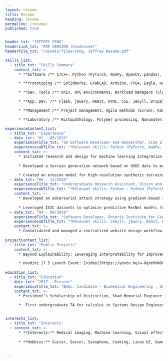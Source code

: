 ```yaml
---
layout: resume
title: Resume
heading: resume
permalink: /resume/
published: true


header_txt: "JEFFREY FENG"
headerLink_txt: "PDF VERSION (Condensed)"
headerFile_txt: "/assets/files/Feng, Jeffrey Resume.pdf"

skills_list:
  - title_txt: "Skills Summary"
    content_txt: >-
      * **Software /** C/C++, Python (PyTorch, NumPy, OpenCV, pandas), MATLAB, C#

      * **Prototyping /** SolidWorks, GrabCAD, Arduino, FPGA, Eagle, Houdini

      * **Dev. Tools /** Unix, HPC environments, Workload managers (Slurm), Git, Bitbucket, tmux

      * **App. Dev. /** Flask, jQuery, React, HTML, CSS, Jekyll, Drupal, Android Studio, Figma, Docker, InVision

      * **Management /** Project management, Agile methods (Scrum), Kanban, JIRA, Workfront, Systems analysis

      * **Laboratory /** Histopathology, Polymer processing, Nanomaterial synthesis, Characterization

experienceContent_list:
  - title_txt: "Experience"
  - date_txt: "01 - 05/2019"
    experienceTitle_txt: "3D Software Developer and Researcher, Side Effects Software"
    experiencesubTitle_txt: "*Relevant skills: Python (PyTorch, NumPy, PyQt, multiprocessing), Houdini, C++, Subversion*"
    content_txt: >-
      * Initiated research and design for machine learning integration within SideFX Houdini, and prototyping of a node-based description of machine learning architecture to create scalable end-to-end pipelines in Houdini
      
      * Developed a terrain generation network based on USGS data to map 2D sketches to >93% accurate synthetic terrain in real-time

      * Created an erosion model for high-resolution synthetic terrains that achieves >95% SSIM, 50,000x faster than standard VFX tools
  - date_txt: "09 - 12/2018"
    experienceTitle_txt: "Undergraduate Research Assistant, Vision and Image Processing Group, University of Waterloo"
    experiencesubTitle_txt: "*Relevant skills: Python : Python (PyTorch, NumPy, SciPy, Jupyter)*"
    content_txt: >-
      * Developed an adversarial attack strategy using gradient-based interpretability to guide spatially constrained one-pixel perturbations
      
      * Leveraged ISIC datasets to optimize predictive ResNet models for non-invasive deep tissue image classification
  - date_txt: "04 - 08/2018"
    experienceTitle_txt: "Software Developer, Ontario Institute for Cancer Research"
    experiencesubTitle_txt: "*Relevant skills: Jekyll, jQuery, React, HTML, CSS, Drupal, Docker, InVision, JIRA*"
    content_txt: >-
      * Consolidated and managed a centralized website design workflow based on asynchronous content management and development to enable the development team of 4 people to simultaneously work on over 10 projects from multiple clients
  
projectContent_list:
  - title_txt: "Public Projects"
    content_txt: >-
      * Beyond Explainability: Leveraging Interpretability for Improved Adversarial Learning: [paper](https://arxiv.org/pdf/1904.09633.pdf)

      * Houdini 17.5 Launch Event: [video](https://youtu.be/w-8qrehON8Q?t=3277)
 
education_list:
  - title_txt: "Education"
  - date_txt: "2017 - Present"
    experienceTitle_txt: "BASc. Candidate - Biomedical Engineering , University of Waterloo"
    content_txt: >-
      * President’s Scholarship of Distinction, Shad Memorial Engineering Scholarship, Lau Engineering Scholarship, First in Class Scholarship (6/6 terms)
      
      *  First undergraduate TA for calculus in Systems Design Engineering; large-scale sessions and individual tutoring


interests_list:
  - title_txt: "Interests"
  - content_txt: >-
      * **Interests:** Medical imaging, Machine learning, Visual effects, Pathology, Mechanobiology, Organ-on-a-chip
      
      * **Hobbies:** Guitar, Soccer, Saxophone, Cooking, Linux UI, Game Dev., Knifemaking
 

---
```





